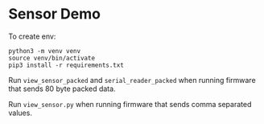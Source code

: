 # Sensor Demo

To create env:
```
python3 -m venv venv
source venv/bin/activate
pip3 install -r requirements.txt
```
Run `view_sensor_packed` and `serial_reader_packed` when running firmware that sends 80 byte packed data.

Run `view_sensor.py` when running firmware that sends comma separated values.
